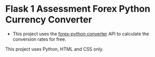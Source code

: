 # Flask 1 Assessment Forex Python Currency Converter

- This project uses the [forex-python converter](https://forex-python.readthedocs.io/en/latest/usage.html) API to calculate the conversion rates for free.

This project uses Python, HTML and CSS only.

